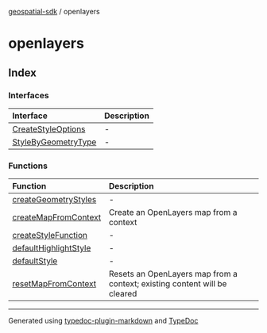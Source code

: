 [geospatial-sdk](../index.md) / openlayers

# openlayers

## Index

### Interfaces

| Interface | Description |
| :------ | :------ |
| [CreateStyleOptions](interfaces/CreateStyleOptions.md) | - |
| [StyleByGeometryType](interfaces/StyleByGeometryType.md) | - |

### Functions

| Function | Description |
| :------ | :------ |
| [createGeometryStyles](functions/createGeometryStyles.md) | - |
| [createMapFromContext](functions/createMapFromContext.md) | Create an OpenLayers map from a context |
| [createStyleFunction](functions/createStyleFunction.md) | - |
| [defaultHighlightStyle](functions/defaultHighlightStyle.md) | - |
| [defaultStyle](functions/defaultStyle.md) | - |
| [resetMapFromContext](functions/resetMapFromContext.md) | Resets an OpenLayers map from a context; existing content will be cleared |

***

Generated using [typedoc-plugin-markdown](https://www.npmjs.com/package/typedoc-plugin-markdown) and [TypeDoc](https://typedoc.org/)
